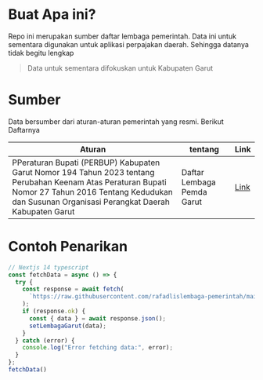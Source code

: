 # Buat Apa ini?

Repo ini merupakan sumber daftar lembaga pemerintah. Data ini untuk sementara digunakan untuk aplikasi perpajakan daerah. Sehingga datanya tidak begitu lengkap

> Data untuk sementara difokuskan untuk Kabupaten Garut

# Sumber

Data bersumber dari aturan-aturan pemerintah yang resmi. Berikut Daftarnya

| Aturan | tentang | Link |
| --------- | ------ | ----- |
| PPeraturan Bupati (PERBUP) Kabupaten Garut Nomor 194 Tahun 2023 tentang Perubahan Keenam Atas Peraturan Bupati Nomor 27 Tahun 2016 Tentang Kedudukan dan Susunan Organisasi Perangkat Daerah Kabupaten Garut | Daftar Lembaga Pemda Garut | [Link](https://peraturan.bpk.go.id/Details/284968/perbup-kab-garut-no-194-tahun-2023) |

# Contoh Penarikan

```typescript
// Nextjs 14 typescript
const fetchData = async () => {
  try {
    const response = await fetch(
      `https://raw.githubusercontent.com/rafadlislembaga-pemerintah/main/data.json`
    );
    if (response.ok) {
      const { data } = await response.json();
      setLembagaGarut(data);
    }
  } catch (error) {
    console.log("Error fetching data:", error);
  }
};
fetchData()
```
